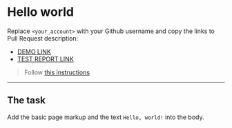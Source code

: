 # Hello world
Replace `<your_account>` with your Github username and copy the links to Pull Request description:
- [DEMO LINK](https://LaievskyiSasha.github.io/layout_hello-world/)
- [TEST REPORT LINK](https://LaievskyiSasha.github.io/layout_hello-world/report/html_report/)

> Follow [this instructions](https://mate-academy.github.io/layout_task-guideline/#how-to-solve-the-layout-tasks-on-github)
___

## The task
Add the basic page markup and the text `Hello, world!` into the body.
